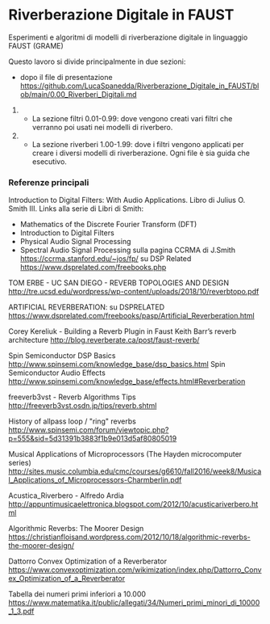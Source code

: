 # Riverberazione Digitale in FAUST
Esperimenti e algoritmi di modelli di riverberazione digitale in linguaggio FAUST (GRAME)

Questo lavoro si divide principalmente in due sezioni:
  - dopo il file di presentazione
  https://github.com/LucaSpanedda/Riverberazione_Digitale_in_FAUST/blob/main/0.00_Riverberi_Digitali.md
1. - La sezione filtri 0.01-0.99: dove vengono creati vari filtri che verranno poi usati nei modelli di riverbero.
2. - La sezione riverberi 1.00-1.99: dove i filtri vengono applicati per creare i diversi modelli di riverberazione.
Ogni file è sia guida che esecutivo.


### Referenze principali

Introduction to Digital Filters: 
With Audio Applications.
Libro di Julius O. Smith III.
Links alla serie di Libri di Smith:
- Mathematics of the Discrete Fourier Transform (DFT)
- Introduction to Digital Filters
- Physical Audio Signal Processing
- Spectral Audio Signal Processing
sulla pagina CCRMA di J.Smith
https://ccrma.stanford.edu/~jos/fp/
su DSP Related
https://www.dsprelated.com/freebooks.php

TOM ERBE - UC SAN DIEGO - REVERB TOPOLOGIES AND DESIGN
http://tre.ucsd.edu/wordpress/wp-content/uploads/2018/10/reverbtopo.pdf

ARTIFICIAL REVERBERATION: su DSPRELATED
https://www.dsprelated.com/freebooks/pasp/Artificial_Reverberation.html

Corey Kereliuk - Building a Reverb Plugin in Faust
Keith Barr’s reverb architecture
http://blog.reverberate.ca/post/faust-reverb/

Spin Semiconductor DSP Basics
http://www.spinsemi.com/knowledge_base/dsp_basics.html
Spin Semiconductor Audio Effects
http://www.spinsemi.com/knowledge_base/effects.html#Reverberation

freeverb3vst - Reverb Algorithms Tips 
http://freeverb3vst.osdn.jp/tips/reverb.shtml

History of allpass loop / "ring" reverbs
http://www.spinsemi.com/forum/viewtopic.php?p=555&sid=5d31391b3883f1b9e013d5af80805019

Musical Applications of Microprocessors (The Hayden microcomputer series) 
http://sites.music.columbia.edu/cmc/courses/g6610/fall2016/week8/Musical_Applications_of_Microprocessors-Charmberlin.pdf

Acustica_Riverbero - Alfredo Ardia
http://appuntimusicaelettronica.blogspot.com/2012/10/acusticariverbero.html

Algorithmic Reverbs: The Moorer Design
https://christianfloisand.wordpress.com/2012/10/18/algorithmic-reverbs-the-moorer-design/

Dattorro Convex Optimization of a Reverberator
https://www.convexoptimization.com/wikimization/index.php/Dattorro_Convex_Optimization_of_a_Reverberator

Tabella dei numeri primi inferiori a 10.000
https://www.matematika.it/public/allegati/34/Numeri_primi_minori_di_10000_1_3.pdf
